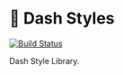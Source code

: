 # 👗 Dash Styles

[![Build Status](https://travis-ci.org/dashaudio/dash-styles.svg?branch=master)](https://travis-ci.org/dashaudio/dash-styles)

Dash Style Library.
